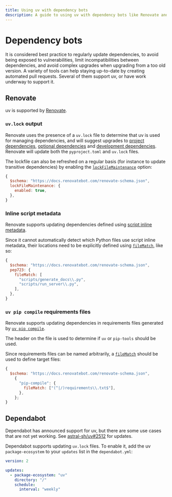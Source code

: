 ```yaml
---
title: Using uv with dependency bots
description: A guide to using uv with dependency bots like Renovate and Dependabot.
---
```


# Dependency bots

It is considered best practice to regularly update dependencies, to avoid being exposed to
vulnerabilities, limit incompatibilities between dependencies, and avoid complex upgrades when
upgrading from a too old version. A variety of tools can help staying up-to-date by creating
automated pull requests. Several of them support uv, or have work underway to support it.

## Renovate

uv is supported by [Renovate](https://github.com/renovatebot/renovate).

### `uv.lock` output

Renovate uses the presence of a `uv.lock` file to determine that uv is used for managing
dependencies, and will suggest upgrades to
[project dependencies](../../concepts/projects/dependencies.md#project-dependencies),
[optional dependencies](../../concepts/projects/dependencies.md#optional-dependencies) and
[development dependencies](../../concepts/projects/dependencies.md#development-dependencies).
Renovate will update both the `pyproject.toml` and `uv.lock` files.

The lockfile can also be refreshed on a regular basis (for instance to update transitive
dependencies) by enabling the
[`lockFileMaintenance`](https://docs.renovatebot.com/configuration-options/#lockfilemaintenance)
option:

```jsx title="renovate.json5"
{
  $schema: "https://docs.renovatebot.com/renovate-schema.json",
  lockFileMaintenance: {
    enabled: true,
  },
}
```

### Inline script metadata

Renovate supports updating dependencies defined using
[script inline metadata](../scripts.md/#declaring-script-dependencies).

Since it cannot automatically detect which Python files use script inline metadata, their locations
need to be explicitly defined using
[`fileMatch`](https://docs.renovatebot.com/configuration-options/#filematch), like so:

```jsx title="renovate.json5"
{
  $schema: "https://docs.renovatebot.com/renovate-schema.json",
  pep723: {
    fileMatch: [
      "scripts/generate_docs\\.py",
      "scripts/run_server\\.py",
    ],
  },
}
```

### `uv pip compile` requirements files

Renovate supports updating dependencies in requirements files generated by
[`uv pip compile`](../../pip/compile.md).

The header on the file is used to determine if `uv` or `pip-tools` should be used.

Since requirements files can be named arbitrarily, a
[`fileMatch`](https://docs.renovatebot.com/configuration-options/#filematch) should be used to
define target files:

```jsx title="renovate.json5"
{
  $schema: "https://docs.renovatebot.com/renovate-schema.json",
    {
      "pip-compile": {
        fileMatch: ["(^|/)requirements\\.txt$"],
      },
    };
}
```

## Dependabot

Dependabot has announced support for uv, but there are some use cases that are not yet working. See
[astral-sh/uv#2512](https://github.com/astral-sh/uv/issues/2512) for updates.

Dependabot supports updating `uv.lock` files. To enable it, add the uv `package-ecosystem` to your
`updates` list in the `dependabot.yml`:

```yaml title="dependabot.yml"
version: 2

updates:
  - package-ecosystem: "uv"
    directory: "/"
    schedule:
      interval: "weekly"
```
